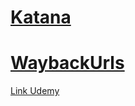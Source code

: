 

# [Katana](https://github.com/projectdiscovery/katana)



# [WaybackUrls](https://github.com/tomnomnom/waybackurls)

[Link Udemy](https://www.udemy.com/course/recon-for-bug-bounty-pentesting-ethicalhacking-by-shifa-rohit-hacktify/learn/lecture/21721090#questions)



























